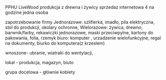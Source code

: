 PPHU LiveWood
produkcja z drewna i żywicy 
sprzedaz internetowa
4 na godzine jedna osoba

zapotrzebowanie firmy
Jednorazowe: szlifierka, imadło, pila elektryczna, stol do produkcji, okolary ochronne,
Wielorazowe: żywica, drewno, barwnik/farby, rekawiczki jednorazowe, maski przeciwpylne, kartony do pakowania, folia, rzemyk
biuro: komputer , urzadzenie wielofunkcyjne, regal na dokumenty, biurko do komputera(z krzeslem)

wnoszone-
ubranie, wiatraki do wentylacji, 

lokal - produkcja, magazyn, biuto

grupa docelowa - głównie kobiety
